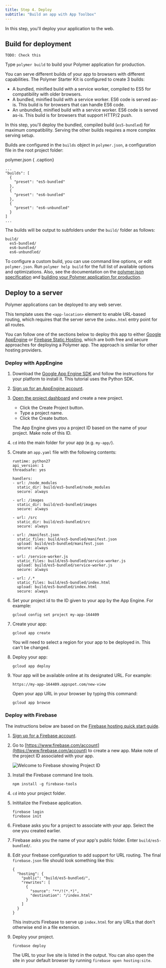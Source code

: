 ```yaml
---
title: Step 4. Deploy
subtitle: "Build an app with App Toolbox"
---
```


<!-- toc -->

In this step, you'll deploy your application to the web.

## Build for deployment

`TODO: Check this`

Type `polymer build` to build your Polymer application for production. 

You can serve different builds of your app to browsers with different capabilities. The Polymer Starter Kit is configured to create 3 builds:

* A bundled, minified build with a service worker, compiled to ES5 for compatibility with older browsers.
* A bundled, minified build with a service worker. ES6 code is served as-is. This build is for browsers that can handle ES6 code.
* An unbundled, minified build with a service worker. ES6 code is served as-is. This build is for browsers that support HTTP/2 push.

In this step, you'll deploy the bundled, compiled build (`es5-bundled`) for maximum compatibility. Serving the other builds requires a more complex serving setup.

Builds are configured in the `builds` object in `polymer.json`, a configuration file in the root project folder:

polymer.json { .caption}
```
...
"builds": [
  {
    "preset": "es5-bundled"
  },
  {
    "preset": "es6-bundled"
  },
  {
    "preset": "es6-unbundled"
  }
]
...
```

The builds will be output to subfolders under the `build/` folder as follows:

    build/
      es5-bundled/
      es6-bundled/
      es6-unbundled/

To configure a custom build, you can use command line options, or edit `polymer.json`. Run `polymer help build` for the full list of available options and optimizations. Also, see the documentation on the [polymer.json specification](https://www.polymer-project.org/3.0/docs/tools/polymer-json) and [building your Polymer application for production](https://www.polymer-project.org/3.0/toolbox/build-for-production).

## Deploy to a server

Polymer applications can be deployed to any web server.

This template uses the `<app-location>` element to enable URL-based routing,
which requires that the server serve the `index.html` entry point for all
routes.

You can follow one of the sections below to deploy this app to either
[Google AppEngine](https://cloud.google.com/appengine) or [Firebase
Static Hosting](https://www.firebase.com/docs/hosting/), which are both free and
secure approaches for deploying a Polymer app.  The approach
is similar for other hosting providers.

### Deploy with AppEngine

1.  Download the [Google App Engine SDK](https://cloud.google.com/appengine/downloads)
and follow the instructions for your platform to install it. This tutorial uses the Python SDK.

1.  [Sign up for an AppEngine account](https://cloud.google.com/appengine).

1.  [Open the project dashboard](https://console.cloud.google.com/iam-admin/projects)
and create a new project.

    * Click the Create Project button.
    * Type a project name.
    * Click the Create button.
    
    The App Engine gives you a project ID based on the name of your project.
    Make note of this ID.

1.  `cd` into the main folder for your app (e.g. `my-app/`).

1. Create an `app.yaml` file with the following contents:

    ```
    runtime: python27
    api_version: 1
    threadsafe: yes

    handlers:
    - url: /node_modules
      static_dir: build/es5-bundled/node_modules
      secure: always

    - url: /images
      static_dir: build/es5-bundled/images
      secure: always

    - url: /src
      static_dir: build/es5-bundled/src
      secure: always

    - url: /manifest.json
      static_files: build/es5-bundled/manifest.json
      upload: build/es5-bundled/manifest.json
      secure: always

    - url: /service-worker.js
      static_files: build/es5-bundled/service-worker.js
      upload: build/es5-bundled/service-worker.js
      secure: always

    - url: /.*
      static_files: build/es5-bundled/index.html
      upload: build/es5-bundled/index.html
      secure: always
    ```

1. Set your project id to the ID given to your app by the App Engine. For example:
   
       gcloud config set project my-app-164409

1. Create your app:
   
       gcloud app create
     
   You will need to select a region for your app to be deployed in. This can't be changed.

1. Deploy your app:
   
       gcloud app deploy

1. Your app will be available online at its designated URL. For example:
   
       https://my-app-164409.appspot.com/new-view
   
   Open your app URL in your browser by typing this command:
   
       gcloud app browse

### Deploy with Firebase

The instructions below are based on the [Firebase hosting quick start
guide](https://www.firebase.com/docs/hosting/quickstart.html).

1.  [Sign up for a Firebase account](https://www.firebase.com/signup/).

1.  Go to [https://www.firebase.com/account](https://www.firebase.com/account) to create a new app. Make note of the project ID associated with your app.

    ![Welcome to Firebase showing Project ID](/images/3.0/toolbox/welcome-firebase.png)

1.  Install the Firebase command line tools.

        npm install -g firebase-tools

1.  `cd` into your project folder.

1.  Inititalize the Firebase application.

        firebase login
        firebase init

1.  Firebase asks you for a project to associate with your app. Select the one you created earlier.

1.  Firebase asks you the name of your app's public folder. Enter `build/es5-bundled/`.

1.  Edit your firebase configuration to add support for URL routing. The final
    `firebase.json` file should look something like this:
	
    ```
    {
      "hosting": {
        "public": "build/es5-bundled/",
        "rewrites": [
          {
            "source": "**/!(*.*)",
            "destination": "/index.html"
          }
        ]
      }
    }
    ```	

    This instructs Firebase to serve up `index.html` for any URLs that don't
    otherwise end in a file extension.

1. Deploy your project.
   
       firebase deploy
   
   The URL to your live site is listed in the output. You can also open
   the site in your default browser by running `firebase open hosting:site`.

